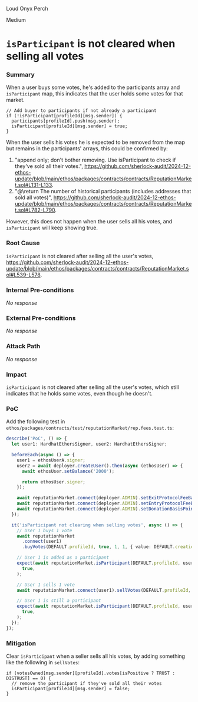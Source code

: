 Loud Onyx Perch

Medium

# `isParticipant` is not cleared when selling all votes

### Summary

When a user buys some votes, he's added to the participants array and `isParticipant` map, this indicates that the user holds some votes for that market.
```solidity
// Add buyer to participants if not already a participant
if (!isParticipant[profileId][msg.sender]) {
  participants[profileId].push(msg.sender);
  isParticipant[profileId][msg.sender] = true;
}
```

When the user sells his votes he is expected to be removed from the map but remains in the participants' arrays, this could be confirmed by:
1. "append only; don't bother removing. Use isParticipant to check if they've sold all their votes.", https://github.com/sherlock-audit/2024-12-ethos-update/blob/main/ethos/packages/contracts/contracts/ReputationMarket.sol#L131-L133.
2. "@\return The number of historical participants (includes addresses that sold all votes)", https://github.com/sherlock-audit/2024-12-ethos-update/blob/main/ethos/packages/contracts/contracts/ReputationMarket.sol#L782-L790.

However, this does not happen when the user sells all his votes, and `isParticipant` will keep showing true.

### Root Cause

`isParticipant` is not cleared after selling all the user's votes, https://github.com/sherlock-audit/2024-12-ethos-update/blob/main/ethos/packages/contracts/contracts/ReputationMarket.sol#L539-L578.

### Internal Pre-conditions

_No response_

### External Pre-conditions

_No response_

### Attack Path

_No response_

### Impact

`isParticipant` is not cleared after selling all the user's votes, which still indicates that he holds some votes, even though he doesn't.

### PoC

Add the following test in `ethos/packages/contracts/test/reputationMarket/rep.fees.test.ts`:
```typescript
describe('PoC', () => {
  let user1: HardhatEthersSigner, user2: HardhatEthersSigner;

  beforeEach(async () => {
    user1 = ethosUserA.signer;
    user2 = await deployer.createUser().then(async (ethosUser) => {
      await ethosUser.setBalance('2000');

      return ethosUser.signer;
    });

    await reputationMarket.connect(deployer.ADMIN).setExitProtocolFeeBasisPoints(5_00);
    await reputationMarket.connect(deployer.ADMIN).setEntryProtocolFeeBasisPoints(5_00);
    await reputationMarket.connect(deployer.ADMIN).setDonationBasisPoints(5_00);
  });

  it('isParticipant not clearing when selling votes', async () => {
    // User 1 buys 1 vote
    await reputationMarket
      .connect(user1)
      .buyVotes(DEFAULT.profileId, true, 1, 1, { value: DEFAULT.creationCost });

    // User 1 is added as a participant
    expect(await reputationMarket.isParticipant(DEFAULT.profileId, user1.address)).to.be.equal(
      true,
    );

    // User 1 sells 1 vote
    await reputationMarket.connect(user1).sellVotes(DEFAULT.profileId, true, 1, 0);

    // User 1 is still a participant
    expect(await reputationMarket.isParticipant(DEFAULT.profileId, user1.address)).to.be.equal(
      true,
    );
  });
});
```

### Mitigation

Clear `isParticipant` when a seller sells all his votes, by adding something like the following in `sellVotes`:
```solidity
if (votesOwned[msg.sender][profileId].votes[isPositive ? TRUST : DISTRUST] == 0) {
  // remove the participant if they've sold all their votes
  isParticipant[profileId][msg.sender] = false;
}
```